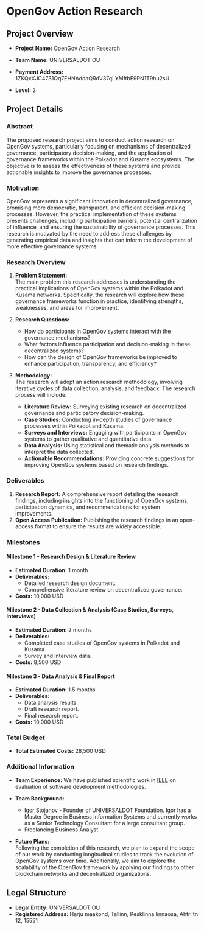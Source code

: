 # OpenGov Action Research

## Project Overview

- **Project Name:**  OpenGov Action Research

- **Team Name:** UNIVERSALDOT OU

- **Payment Address:** 1ZKQxXJC4731Qq7EHNAddaQRdV37qLYMftbE9PN1T9hu2sU

- **Level:** 2

## Project Details

### Abstract

The proposed research project aims to conduct action research on OpenGov systems, particularly focusing on mechanisms of decentralized governance, participatory decision-making, and the application of governance frameworks within the Polkadot and Kusama ecosystems. The objective is to assess the effectiveness of these systems and provide actionable insights to improve the governance processes.

### Motivation

OpenGov represents a significant innovation in decentralized governance, promising more democratic, transparent, and efficient decision-making processes. However, the practical implementation of these systems presents challenges, including participation barriers, potential centralization of influence, and ensuring the sustainability of governance processes. This research is motivated by the need to address these challenges by generating empirical data and insights that can inform the development of more effective governance systems.

### Research Overview

1. **Problem Statement:**  
   The main problem this research addresses is understanding the practical implications of OpenGov systems within the Polkadot and Kusama networks. Specifically, the research will explore how these governance frameworks function in practice, identifying strengths, weaknesses, and areas for improvement.

2. **Research Questions:**  
   - How do participants in OpenGov systems interact with the governance mechanisms?
   - What factors influence participation and decision-making in these decentralized systems?
   - How can the design of OpenGov frameworks be improved to enhance participation, transparency, and efficiency?

3. **Methodology:**  
   The research will adopt an action research methodology, involving iterative cycles of data collection, analysis, and feedback. The research process will include:
   - **Literature Review:** Surveying existing research on decentralized governance and participatory decision-making.
   - **Case Studies:** Conducting in-depth studies of governance processes within Polkadot and Kusama.
   - **Surveys and Interviews:** Engaging with participants in OpenGov systems to gather qualitative and quantitative data.
   - **Data Analysis:** Using statistical and thematic analysis methods to interpret the data collected.
   - **Actionable Recommendations:** Providing concrete suggestions for improving OpenGov systems based on research findings.

### Deliverables

1. **Research Report:** A comprehensive report detailing the research findings, including insights into the functioning of OpenGov systems, participation dynamics, and recommendations for system improvements.
2. **Open Access Publication:** Publishing the research findings in an open-access format to ensure the results are widely accessible.

### Milestones

#### Milestone 1 - Research Design & Literature Review

- **Estimated Duration:** 1 month
- **Deliverables:**
  - Detailed research design document.
  - Comprehensive literature review on decentralized governance.
- **Costs:** 10,000 USD

#### Milestone 2 - Data Collection & Analysis (Case Studies, Surveys, Interviews)

- **Estimated Duration:** 2 months
- **Deliverables:**
  - Completed case studies of OpenGov systems in Polkadot and Kusama.
  - Survey and interview data.
- **Costs:** 8,500 USD

#### Milestone 3 - Data Analysis & Final Report 

- **Estimated Duration:** 1.5 months
- **Deliverables:**
  - Data analysis results.
  - Draft research report.
  - Final research report.
- **Costs:** 10,000 USD


### Total Budget

- **Total Estimated Costs:** 28,500 USD

### Additional Information

- **Team Experience:** 
    We have published scientific work in [IEEE](https://ieeexplore.ieee.org/document/7302487) on evaluation of software development methodologies.


- **Team Background:**  
    - Igor Stojanov - Founder of UNIVERSALDOT Foundation. Igor has a Master Degree in Business Information Systems and currently works as a Senior Technology Consultant for a large consultant group.
     - Freelancing Business Analyst 
  

- **Future Plans:**  
    Following the completion of this research, we plan to expand the scope of our work by conducting longitudinal studies to track the evolution of OpenGov systems over time. Additionally, we aim to explore the scalability of the OpenGov framework by applying our findings to other blockchain networks and decentralized organizations.



## Legal Structure

- **Legal Entity:** UNIVERSALDOT OU
- **Registered Address:** Harju maakond, Tallinn, Kesklinna linnaosa, Ahtri tn 12, 15551

